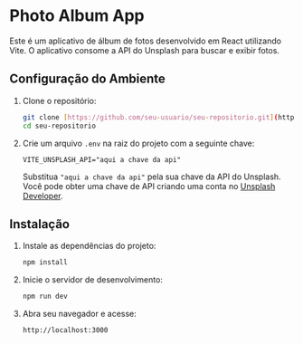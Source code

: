 # Photo Album App

Este é um aplicativo de álbum de fotos desenvolvido em React utilizando Vite. O aplicativo consome a API do Unsplash para buscar e exibir fotos.

## Configuração do Ambiente

1. Clone o repositório:
    ```bash
    git clone [https://github.com/seu-usuario/seu-repositorio.git](https://github.com/ZanottoFelipe/Album-de-fotos.git)
    cd seu-repositorio
    ```

2. Crie um arquivo `.env` na raiz do projeto com a seguinte chave:
    ```
    VITE_UNSPLASH_API="aqui a chave da api"
    ```

   Substitua `"aqui a chave da api"` pela sua chave da API do Unsplash. Você pode obter uma chave de API criando uma conta no [Unsplash Developer](https://unsplash.com/developers).

## Instalação

1. Instale as dependências do projeto:
    ```bash
    npm install
    ```

2. Inicie o servidor de desenvolvimento:
    ```bash
    npm run dev
    ```

3. Abra seu navegador e acesse:
    ```
    http://localhost:3000
    ```

